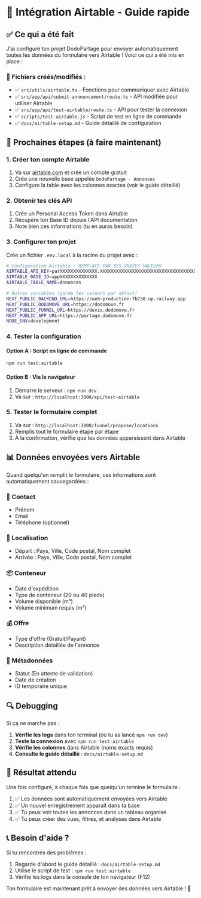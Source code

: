 # 🚀 Intégration Airtable - Guide rapide

## ✅ Ce qui a été fait

J'ai configuré ton projet DodoPartage pour envoyer automatiquement toutes les données du formulaire vers Airtable ! Voici ce qui a été mis en place :

### 📁 Fichiers créés/modifiés :
- ✅ `src/utils/airtable.ts` - Fonctions pour communiquer avec Airtable
- ✅ `src/app/api/submit-announcement/route.ts` - API modifiée pour utiliser Airtable
- ✅ `src/app/api/test-airtable/route.ts` - API pour tester la connexion
- ✅ `scripts/test-airtable.js` - Script de test en ligne de commande
- ✅ `docs/airtable-setup.md` - Guide détaillé de configuration

## 🎯 Prochaines étapes (à faire maintenant)

### 1. Créer ton compte Airtable
1. Va sur [airtable.com](https://airtable.com) et crée un compte gratuit
2. Crée une nouvelle base appelée `DodoPartage - Annonces`
3. Configure la table avec les colonnes exactes (voir le guide détaillé)

### 2. Obtenir tes clés API
1. Crée un Personal Access Token dans Airtable
2. Récupère ton Base ID depuis l'API documentation
3. Note bien ces informations (tu en auras besoin)

### 3. Configurer ton projet
Crée un fichier `.env.local` à la racine du projet avec :

```bash
# Configuration Airtable - REMPLACE PAR TES VRAIES VALEURS
AIRTABLE_API_KEY=patXXXXXXXXXXXXXX.XXXXXXXXXXXXXXXXXXXXXXXXXXXXXXXXXXXXXXXXXXXXXXXX
AIRTABLE_BASE_ID=appXXXXXXXXXXXXXX
AIRTABLE_TABLE_NAME=Annonces

# Autres variables (garde les valeurs par défaut)
NEXT_PUBLIC_BACKEND_URL=https://web-production-7b738.up.railway.app
NEXT_PUBLIC_DODOMOVE_URL=https://dodomove.fr
NEXT_PUBLIC_FUNNEL_URL=https://devis.dodomove.fr
NEXT_PUBLIC_APP_URL=https://partage.dodomove.fr
NODE_ENV=development
```

### 4. Tester la configuration

#### Option A : Script en ligne de commande
```bash
npm run test:airtable
```

#### Option B : Via le navigateur
1. Démarre le serveur : `npm run dev`
2. Va sur : `http://localhost:3000/api/test-airtable`

### 5. Tester le formulaire complet
1. Va sur : `http://localhost:3000/funnel/propose/locations`
2. Remplis tout le formulaire étape par étape
3. À la confirmation, vérifie que les données apparaissent dans Airtable

## 📊 Données envoyées vers Airtable

Quand quelqu'un remplit le formulaire, ces informations sont automatiquement sauvegardées :

### 👤 Contact
- Prénom
- Email  
- Téléphone (optionnel)

### 📍 Localisation
- Départ : Pays, Ville, Code postal, Nom complet
- Arrivée : Pays, Ville, Code postal, Nom complet

### 📦 Conteneur
- Date d'expédition
- Type de conteneur (20 ou 40 pieds)
- Volume disponible (m³)
- Volume minimum requis (m³)

### 💰 Offre
- Type d'offre (Gratuit/Payant)
- Description détaillée de l'annonce

### 🔧 Métadonnées
- Statut (En attente de validation)
- Date de création
- ID temporaire unique

## 🔍 Debugging

Si ça ne marche pas :

1. **Vérifie les logs** dans ton terminal (où tu as lancé `npm run dev`)
2. **Teste la connexion** avec `npm run test:airtable`
3. **Vérifie les colonnes** dans Airtable (noms exacts requis)
4. **Consulte le guide détaillé** : `docs/airtable-setup.md`

## 🎉 Résultat attendu

Une fois configuré, à chaque fois que quelqu'un termine le formulaire :
1. ✅ Les données sont automatiquement envoyées vers Airtable
2. ✅ Un nouvel enregistrement apparaît dans ta base
3. ✅ Tu peux voir toutes les annonces dans un tableau organisé
4. ✅ Tu peux créer des vues, filtres, et analyses dans Airtable

## 📞 Besoin d'aide ?

Si tu rencontres des problèmes :
1. Regarde d'abord le guide détaillé : `docs/airtable-setup.md`
2. Utilise le script de test : `npm run test:airtable`
3. Vérifie les logs dans la console de ton navigateur (F12)

Ton formulaire est maintenant prêt à envoyer des données vers Airtable ! 🚀 
